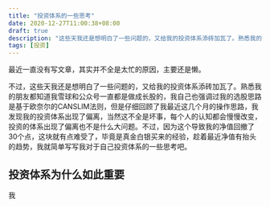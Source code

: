 ```yaml
---
title: "投资体系的一些思考"
date: 2020-12-27T11:00:38+08:00
draft: true
description: "这些天我还是想明白了一些问题的，又给我的投资体系添砖加瓦了。熟悉我的朋友都知道我雪球和公众号一直都是做成长股的，我自己也强调过我的选股思路是基于欧奈尔的CANSLIM法则，但是仔细回顾了我最近这几个月的操作思路，我发现我的投资体系出现了偏离，当然这不全是坏事，每个人的认知都会慢慢改变，投资的体系出现了偏离也不是什么大问题。"
tags: [投资]
---
```

最近一直没有写文章，其实并不全是太忙的原因，主要还是懒。

不过，这些天我还是想明白了一些问题的，又给我的投资体系添砖加瓦了。熟悉我的朋友都知道我雪球和公众号一直都是做成长股的，我自己也强调过我的选股思路是基于欧奈尔的CANSLIM法则，但是仔细回顾了我最近这几个月的操作思路，我发现我的投资体系出现了偏离，当然这不全是坏事，每个人的认知都会慢慢改变，投资的体系出现了偏离也不是什么大问题。不过，因为这个导致我的净值回撤了30个点，这块就有点难受了，毕竟是真金白银买来的经验，趁着最近净值有抬头的趋势，我就简单写写我对于自己投资体系的一些思考吧。

## 投资体系为什么如此重要

我

